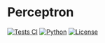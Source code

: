 # Perceptron


[![Tests CI](https://github.com/oussamadebbou-coder/perceptron/actions/workflows/python-tests.yml/badge.svg)](https://github.com/oussamadebbou-coder/perceptron/actions)
[![Python](https://img.shields.io/badge/Python-3.10+-blue.svg)](https://www.python.org/)
[![License](https://img.shields.io/badge/License-MIT-green.svg)](LICENSE)
